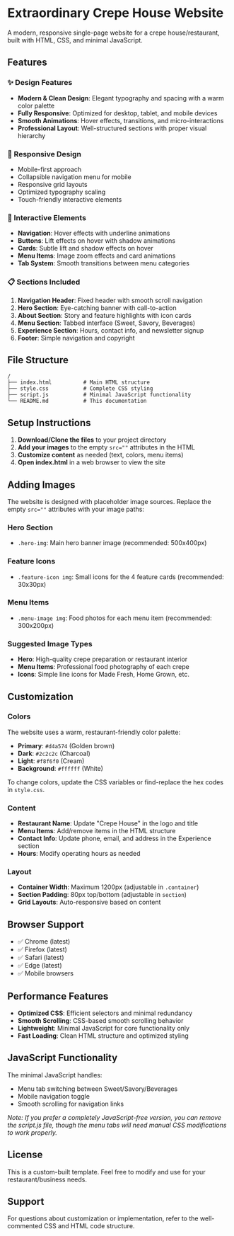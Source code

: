# Extraordinary Crepe House Website

A modern, responsive single-page website for a crepe house/restaurant, built with HTML, CSS, and minimal JavaScript.

## Features

### ✨ Design Features
- **Modern & Clean Design**: Elegant typography and spacing with a warm color palette
- **Fully Responsive**: Optimized for desktop, tablet, and mobile devices
- **Smooth Animations**: Hover effects, transitions, and micro-interactions
- **Professional Layout**: Well-structured sections with proper visual hierarchy

### 📱 Responsive Design
- Mobile-first approach
- Collapsible navigation menu for mobile
- Responsive grid layouts
- Optimized typography scaling
- Touch-friendly interactive elements

### 🎨 Interactive Elements
- **Navigation**: Hover effects with underline animations
- **Buttons**: Lift effects on hover with shadow animations  
- **Cards**: Subtle lift and shadow effects on hover
- **Menu Items**: Image zoom effects and card animations
- **Tab System**: Smooth transitions between menu categories

### 📋 Sections Included
1. **Navigation Header**: Fixed header with smooth scroll navigation
2. **Hero Section**: Eye-catching banner with call-to-action
3. **About Section**: Story and feature highlights with icon cards
4. **Menu Section**: Tabbed interface (Sweet, Savory, Beverages)
5. **Experience Section**: Hours, contact info, and newsletter signup
6. **Footer**: Simple navigation and copyright

## File Structure

```
/
├── index.html          # Main HTML structure
├── style.css           # Complete CSS styling
├── script.js           # Minimal JavaScript functionality
└── README.md           # This documentation
```

## Setup Instructions

1. **Download/Clone the files** to your project directory
2. **Add your images** to the empty `src=""` attributes in the HTML
3. **Customize content** as needed (text, colors, menu items)
4. **Open index.html** in a web browser to view the site

## Adding Images

The website is designed with placeholder image sources. Replace the empty `src=""` attributes with your image paths:

### Hero Section
- `.hero-img`: Main hero banner image (recommended: 500x400px)

### Feature Icons  
- `.feature-icon img`: Small icons for the 4 feature cards (recommended: 30x30px)

### Menu Items
- `.menu-image img`: Food photos for each menu item (recommended: 300x200px)

### Suggested Image Types
- **Hero**: High-quality crepe preparation or restaurant interior
- **Menu Items**: Professional food photography of each crepe
- **Icons**: Simple line icons for Made Fresh, Home Grown, etc.

## Customization

### Colors
The website uses a warm, restaurant-friendly color palette:
- **Primary**: `#d4a574` (Golden brown)
- **Dark**: `#2c2c2c` (Charcoal)
- **Light**: `#f8f6f0` (Cream)
- **Background**: `#ffffff` (White)

To change colors, update the CSS variables or find-replace the hex codes in `style.css`.

### Content
- **Restaurant Name**: Update "Crepe House" in the logo and title
- **Menu Items**: Add/remove items in the HTML structure
- **Contact Info**: Update phone, email, and address in the Experience section
- **Hours**: Modify operating hours as needed

### Layout
- **Container Width**: Maximum 1200px (adjustable in `.container`)
- **Section Padding**: 80px top/bottom (adjustable in `section`)
- **Grid Layouts**: Auto-responsive based on content

## Browser Support

- ✅ Chrome (latest)
- ✅ Firefox (latest)  
- ✅ Safari (latest)
- ✅ Edge (latest)
- ✅ Mobile browsers

## Performance Features

- **Optimized CSS**: Efficient selectors and minimal redundancy
- **Smooth Scrolling**: CSS-based smooth scrolling behavior
- **Lightweight**: Minimal JavaScript for core functionality only
- **Fast Loading**: Clean HTML structure and optimized styling

## JavaScript Functionality

The minimal JavaScript handles:
- Menu tab switching between Sweet/Savory/Beverages
- Mobile navigation toggle
- Smooth scrolling for navigation links

*Note: If you prefer a completely JavaScript-free version, you can remove the script.js file, though the menu tabs will need manual CSS modifications to work properly.*

## License

This is a custom-built template. Feel free to modify and use for your restaurant/business needs.

## Support

For questions about customization or implementation, refer to the well-commented CSS and HTML code structure.